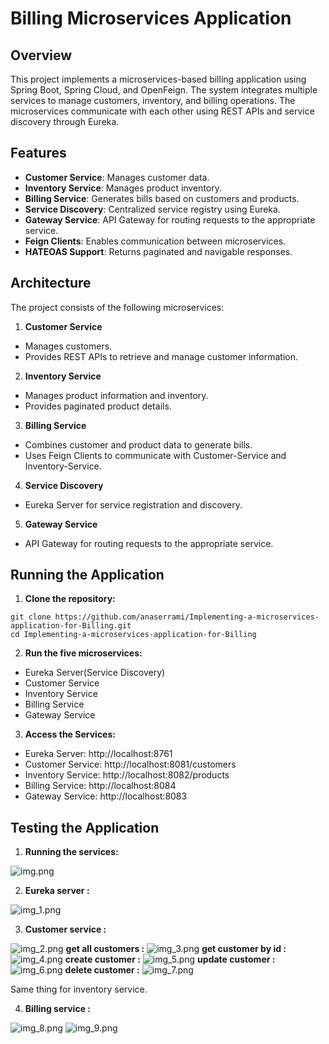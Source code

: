 # Billing Microservices Application

## Overview
This project implements a microservices-based billing application using Spring Boot, Spring Cloud, and OpenFeign. The system integrates multiple services to manage customers, inventory, and billing operations. The microservices communicate with each other using REST APIs and service discovery through Eureka.

## Features
- **Customer Service**: Manages customer data.
- **Inventory Service**: Manages product inventory. 
- **Billing Service**: Generates bills based on customers and products. 
- **Service Discovery**: Centralized service registry using Eureka.
- **Gateway Service**: API Gateway for routing requests to the appropriate service.
- **Feign Clients**: Enables communication between microservices.
- **HATEOAS Support**: Returns paginated and navigable responses.

## Architecture
The project consists of the following microservices:
1. **Customer Service**
- Manages customers.
- Provides REST APIs to retrieve and manage customer information.
2. **Inventory Service**
- Manages product information and inventory.
- Provides paginated product details.
3. **Billing Service**
- Combines customer and product data to generate bills.
- Uses Feign Clients to communicate with Customer-Service and Inventory-Service.
4. **Service Discovery**
- Eureka Server for service registration and discovery.
5. **Gateway Service**
- API Gateway for routing requests to the appropriate service.

## Running the Application
1. **Clone the repository:**
```
git clone https://github.com/anaserrami/Implementing-a-microservices-application-for-Billing.git
cd Implementing-a-microservices-application-for-Billing
```
2. **Run the five microservices:**
- Eureka Server(Service Discovery)
- Customer Service
- Inventory Service
- Billing Service
- Gateway Service

3. **Access the Services:**
- Eureka Server: http://localhost:8761
- Customer Service: http://localhost:8081/customers
- Inventory Service: http://localhost:8082/products
- Billing Service: http://localhost:8084
- Gateway Service: http://localhost:8083

## Testing the Application
1. **Running the services:**

![img.png](assets/img.png)

2. **Eureka server :**

![img_1.png](assets/img_1.png)

3. **Customer service :**

![img_2.png](assets/img_2.png)
**get all customers :**
![img_3.png](assets/img_3.png)
**get customer by id :**
![img_4.png](assets/img_4.png)
**create customer :**
![img_5.png](assets/img_5.png)
**update customer :**
![img_6.png](assets/img_6.png)
**delete customer :**
![img_7.png](assets/img_7.png)

Same thing for inventory service.

4. **Billing service :**

![img_8.png](assets/img_8.png)
![img_9.png](assets/img_9.png)
